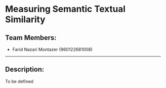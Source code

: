 # Measuring Semantic Textual Similarity

## Team Members:
- Farid Nazari Montazer (960122681008)
------------

## Description:
To be defined
